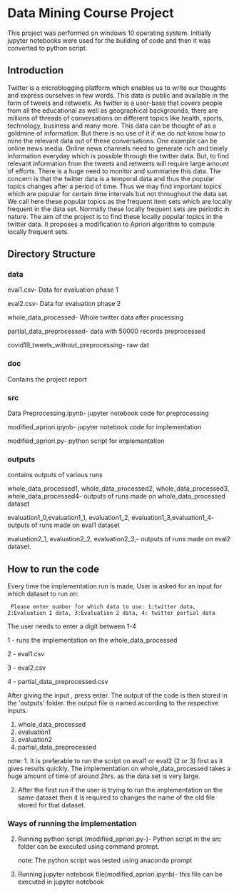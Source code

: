 # Data Mining Course Project

This project was performed on windows 10 operating system. Initially jupyter notebooks were used for the building of code and then it was converted to python script.

## Introduction 

Twitter is a microblogging platform which enables us to write our thoughts and express ourselves in few words. This data is public and available in the form of tweets and retweets. As twitter is a user-base that covers people from all the educational as well as geographical backgrounds, there are millions of threads of conversations on different topics like health, sports, technology, business and many more. This data can be thought of as a goldmine of information. But there is no use of it if we do not know how to mine the relevant data out of these conversations. One example can be online news media. Online news channels need to generate rich and timely information everyday which is possible through the twitter data. But, to find relevant information from the tweets and retweets will require large amount of efforts. There is a huge need to monitor and summarize this data. The concern is that the twitter data is a temporal data and thus the popular topics changes after a period of time. Thus we may find important topics which are popular for certain time intervals but not throughout the data set. We call here these popular topics as the frequent item sets which are locally frequent in the data set. Normally these locally frequent sets are periodic in nature. The aim of the project is to find these locally popular topics in the twitter data. It proposes a modification to Apriori algorithm to compute locally frequent sets.

## Directory Structure

### data

eval1.csv- Data for evaluation phase 1

eval2.csv- Data for evaluation phase 2

whole_data_processed- Whole twitter data after processing

partial_data_preprocessed- data with 50000 records preprocessed

covid19_tweets_without_preprocessing- raw dat 

### doc

Contains the project report

### src

Data Preprocessing.ipynb- jupyter notebook code for preprocessing

modified_apriori.ipynb-  jupyter notebook code for implementation

modified_apriori.py- python script for implementation

### outputs

contains outputs of various runs

whole_data_processed1, whole_data_processed2, whole_data_processed3, whole_data_processed4- outputs of runs made on whole_data_processed dataset

evaluation1_0,evaluation1_1, evaluation1_2, evaluation1_3,evaluation1_4- outputs of runs made on eval1 dataset

evaluation2_1, evaluation2_2, evaluation2_3,- outputs of runs made on eval2 dataset.

## How to run the code

Every time the implementation run is made, User is asked for an input for which dataset to run on:

`` Please enter number for which data to use: 1:twitter data, 2:Evaluation 1 data, 3:Evaluation 2 data, 4: twitter partial data``

The user needs to enter a digit between 1-4

1 - runs the implementation on the whole_data_processed

2 - eval1.csv

3 - eval2.csv

4 - partial_data_preprocessed.csv

After giving the input , press enter. The output of the code is then stored in the 'outputs' folder. the output file is named according to the respective inputs. 

1. whole_data_processed
2. evaluation1
3. evaluation2
4. partial_data_preprocessed

note: 1. It is preferable to run the script on eval1 or eval2 (2 or 3) first as it gives results quickly. The implementation on whole_data_processed takes a huge amount of time of around 2hrs. as the data set is very large.

2. After the first run if the user is trying to run the implementation on the same dataset then it is required to changes the name of the old file stored for that dataset. 



### Ways of running the implementation

2. Running python script (modified_apriori.py-)- Python script in the src folder can be executed using command prompt.

   note: The python script was tested using anaconda prompt

3. Running jupyter notebook file(modified_apriori.ipynb)- this file can be executed in jupyter notebook   

  